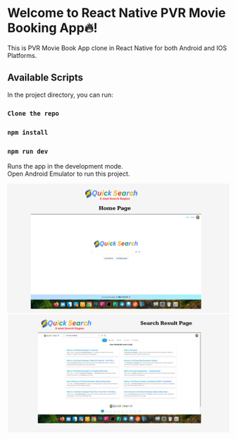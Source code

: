 # Welcome to React Native PVR Movie Booking App🔥!

This is PVR Movie Book App clone in React Native for both Android and IOS Platforms.

## Available Scripts

In the project directory, you can run:

### `Clone the repo`

### `npm install`

### `npm run dev`

Runs the app in the development mode.\
Open Android Emulator to run this project.

<div  align="center"  id="top">
<img  src="./home.png"  alt="Pvr Clone" />
</div>

<div  align="center"  id="top">
<img  src="./search.png"  alt="Pvr Clone" />
</div>
